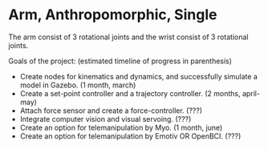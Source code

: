 # Arm, Anthropomorphic, Single

The arm consist of 3 rotational joints and the wrist consist of 3 rotational joints.

 Goals of the project: (estimated timeline of progress in parenthesis)
 - Create nodes for kinematics and dynamics, and successfully simulate a model in Gazebo. (1 month, march)
 - Create a set-point controller and a trajectory controller. (2 months, april-may)
 - Attach force sensor and create a force-controller. (???)
 - Integrate computer vision and visual servoing. (???)
 - Create an option for telemanipulation by Myo. (1 month, june)
 - Create an option for telemanipulation by Emotiv OR OpenBCI. (???)
